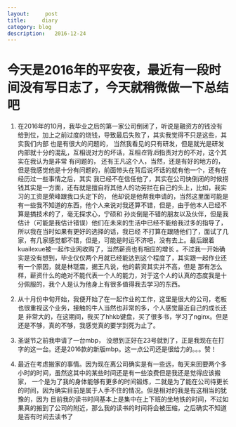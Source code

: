 ```yaml
---
layout:     post
title:     diary
category: blog
description:   2016-12-24
---
```


# 今天是2016年的平安夜，最近有一段时间没有写日志了，今天就稍微做一下总结吧

1. 在2016年的10月，我毕业之后的第一家公司倒闭了，听说是融资方的钱没有给到位，加上之前过度的烧钱，导致最后失败了，其实我觉得不只是这些，其实我们内部
也是有很大的问题的， 当然我看见的只有研发，但是就光是研发内部就十分的混乱，互相说对方的坏话，互相*在*背*后*指责对方的不对，这个其实在我认为是非常
有问题的， 还有王凡这个人，当然，还是有好的地方的，但是我感觉他是十分有问题的，前面带头在背后说坏话的就有他一个，还有在经历过一些事情之后，其实
我已经不在信任他了，其实在公司快倒闭的时候捞钱其实是一方面，还有就是擅自将其他人的功劳拦在自己的头上，比如，我实习的工资是荣峰跟我口头定下的，
他却说是他帮我申请的，当然这里面可能是有一些我不知道的东西，他个人来说对我还算不错，但是，由于他本人已经不算是搞技术的了，毫无探求心，宁硕和
孙炎倒是不错的朋友以及伙伴，但是我估计（可能是我估计错误）他们在未来的生活中已经不能给我过多的指导了，所以我在当时如果有更好的选择的话，我已经
不打算在跟随他们了，面试了几家，有几家感觉都不错，但是，可能是时运不济吧，没有去上。最后跟着kuailexue被一起作业网收购了，当然薪资也有相应的增长
。不过我一开始确实是没有想到，毕业仅仅两个月就已经能达到这个程度了，其实跟一起作业还有一个原因，就是林珽震，据王凡说，他的薪资其实并不高，但是
那有怎么样，薪资什么的绝对不能代表一个人的能力，对于这个人的认真的态度我是十分佩服的，我个人是认为他身上有很多值得我去学习的东西。

2. 从十月份中旬开始，我便开始了在一起作业的工作，这里是很大的公司，老板也很重视这个业务，接触的牛人当然也非常的多，个人感觉最近自己的成长还是
非常大的，在这期间，我买了hhkb键盘，买了很多书，学习了nginx。但是还是不够，真的不够，我感觉真的要学到死为止了。


3. 圣诞节之前我申请了一台mbp， 没想到正好在23号就到了，正是我现在在打字的这一台。还是2016款的新版mbp。这一点公司还是很给力的。。。赞！


4. 最近在考虑搬家的事情。因为现在离公司确实是有一些远，每天来回要两个多小时的时间，虽然这其中的某些时间还是有一些浪费但是我还是觉得应该搬家，
一个是为了我的身体能够有更多的时间锻炼，二就是为了能在公司待更长的时间，因为确实目前是属于人手不住的情况。但是相对的我是有这相当的犹豫的，因为
目前我的读书时间基本上是集中在上下班的坐地铁的时间，不过如果真的搬到了公司的附近，那么我的读书的时间将会被压缩，之后确实不知道是否有时间去读书了
